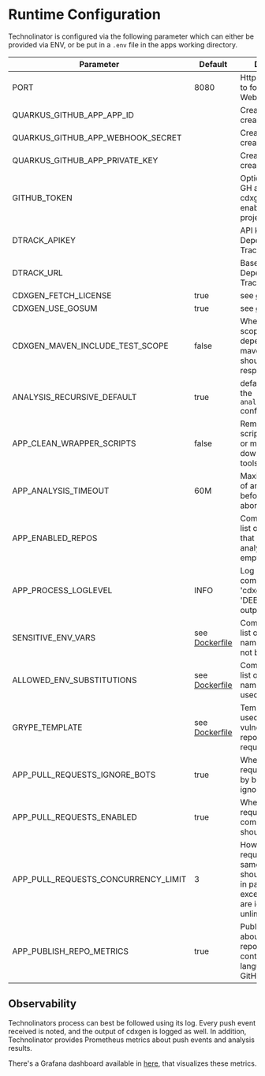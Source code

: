 # Runtime Configuration

Technolinator is configured via the following parameter which can either be provided via ENV, or be put in a `.env` file in the apps working directory.

| Parameter                           | Default                                      | Description                                                                                                               |
|-------------------------------------|----------------------------------------------|---------------------------------------------------------------------------------------------------------------------------|
| PORT                                | 8080                                         | Http port to listen to for GitHub Webhook events                                                                          |
| QUARKUS_GITHUB_APP_APP_ID           |                                              | Created during app creation on GitHub                                                                                     |
| QUARKUS_GITHUB_APP_WEBHOOK_SECRET   |                                              | Created during app creation on GitHub                                                                                     |
| QUARKUS_GITHUB_APP_PRIVATE_KEY      |                                              | Created during app creation on GitHub                                                                                     |
| GITHUB_TOKEN                        |                                              | Optional. Raises GH api quota for cdxgen and enables `go mod` projects                                                    |
| DTRACK_APIKEY                       |                                              | API key to access Dependency-Track                                                                                        |
| DTRACK_URL                          |                                              | Baseurl of Dependency-Track                                                                                               |
| CDXGEN_FETCH_LICENSE                | true                                         | see [cdxgen](https://github.com/CycloneDX/cdxgen#environment-variables)                                                   |
| CDXGEN_USE_GOSUM                    | true                                         | see [cdxgen](https://github.com/CycloneDX/cdxgen#environment-variables)                                                   |
| CDXGEN_MAVEN_INCLUDE_TEST_SCOPE     | false                                        | Whether test scoped dependencies for maven projects should be respected                                                   |
| ANALYSIS_RECURSIVE_DEFAULT          | true                                         | default value for the `analysis.recursvie` config                                                                         |
| APP_CLEAN_WRAPPER_SCRIPTS           | false                                        | Remove wrapper scripts like gradlew or mvnw for not downloading these tools                                               |
| APP_ANALYSIS_TIMEOUT                | 60M                                          | Maximal duration of an analysis before getting aborted                                                                    |
| APP_ENABLED_REPOS                   |                                              | Comma separated list of repo names that should be analyzed; all if empty                                                  |
| APP_PROCESS_LOGLEVEL                | INFO                                         | Log config for OS commands like 'cdxgen', set to 'DEBUG' to see its output                                                |
| SENSITIVE_ENV_VARS                  | see [Dockerfile](src/main/docker/Dockerfile) | Comma separated list of env var names, that must not be logged                                                            |
| ALLOWED_ENV_SUBSTITUTIONS           | see [Dockerfile](src/main/docker/Dockerfile) | Comma separated list of env var names, that can be used in repo config                                                    |
| GRYPE_TEMPLATE                      | see [Dockerfile](src/main/docker/Dockerfile) | Template to be used by grype for vulnerability reports in pull-requests                                                   |
| APP_PULL_REQUESTS_IGNORE_BOTS       | true                                         | Whether pull-requests created by bots should be ignored                                                                   |
| APP_PULL_REQUESTS_ENABLED           | true                                         | Whether pull-request commenting should be enabled                                                                         |
| APP_PULL_REQUESTS_CONCURRENCY_LIMIT | 3                                            | How many pull-requests of the same repository should be analyzed in parallel, exceeding ones are ignored. '0' = unlimited |
| APP_PUBLISH_REPO_METRICS            | true                                         | Publish metrics about the analyzed repositories like contained languages (acc. to GitHub API)                             |

## Observability

Technolinators process can best be followed using its log. Every push event received is noted, and the output of cdxgen is logged as well.
In addition, Technolinator provides Prometheus metrics about push events and analysis results.

There's a Grafana dashboard available in [here](_dashboards), that visualizes these metrics.
